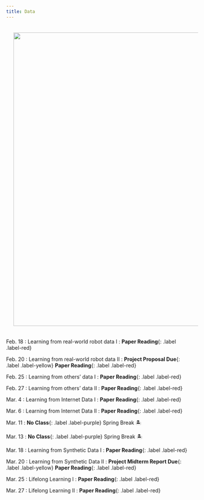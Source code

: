 ```yaml
---
title: Data
---
```


<img src="/real_world_robot_learning_sp25/assets/images/data.png" style="width:800px; height:auto; padding:20px;">

Feb. 18
: Learning from real-world robot data I
  : **Paper Reading**{: .label .label-red} 

Feb. 20
: Learning from real-world robot data II
  : **Project Proposal Due**{: .label .label-yellow} **Paper Reading**{: .label .label-red} 


Feb. 25
: Learning from others’ data I
  : **Paper Reading**{: .label .label-red}

Feb. 27
: Learning from others’ data II
  : **Paper Reading**{: .label .label-red} 

Mar. 4
: Learning from Internet Data I
  : **Paper Reading**{: .label .label-red} 

Mar. 6 
: Learning from Internet Data II
  : **Paper Reading**{: .label .label-red} 


Mar. 11
: **No Class**{: .label .label-purple} Spring Break 🏝️
  

Mar. 13
: **No Class**{: .label .label-purple} Spring Break 🏝️
  

Mar. 18
: Learning from Synthetic Data I
  : **Paper Reading**{: .label .label-red} 

Mar. 20
: Learning from Synthetic Data II
  : **Project Midterm Report Due**{: .label .label-yellow} **Paper Reading**{: .label .label-red} 

Mar. 25
: Lifelong Learning I
  : **Paper Reading**{: .label .label-red} 

Mar. 27
: Lifelong Learning II
  : **Paper Reading**{: .label .label-red}

